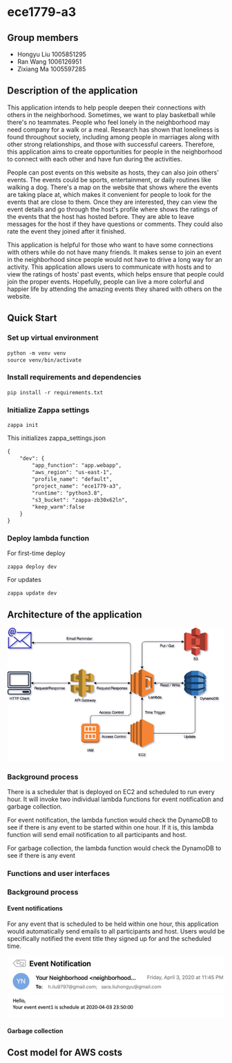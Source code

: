 # ece1779-a3
## Group members
* Hongyu Liu 1005851295   
* Ran Wang 1006126951   
* Zixiang Ma 1005597285  
## Description of the application
This application intends to help people deepen their connections with others in the neighborhood. Sometimes, we want to play basketball while there's no teammates. People who feel lonely in the neighborhood may need company for a walk or a meal. Research has shown that loneliness is found throughout society, including among people in marriages along with other strong relationships, and those with successful careers. Therefore, this application aims to create opportunities for people in the neighborhood to connect with each other and have fun during the activities.

People can post events on this website as hosts, they can also join others' events. The events could be sports, entertainment, or daily routines like walking a dog. There's a map on the website that shows where the events are taking place at, which makes it convenient for people to look for the events that are close to them. Once they are interested, they can view the event details and go through the host's profile where shows the ratings of the events that the host has hosted before. They are able to leave messages for the host if they have questions or comments. They could also rate the event they joined after it finished. 

This application is helpful for those who want to have some connections with others while do not have many friends. It makes sense to join an event in the neighborhood since people would not have to drive a long way for an activity. This application allows users to communicate with hosts and to view the ratings of hosts' past events, which helps ensure that people could join the proper events. Hopefully, people can live a more colorful and happier life by attending the amazing events they shared with others on the website.



## Quick Start

### Set up virtual environment
~~~
python -m venv venv
source venv/bin/activate
~~~
### Install requirements and dependencies
~~~
pip install -r requirements.txt
~~~
### Initialize Zappa settings
~~~
zappa init
~~~
This initializes zappa_settings.json
~~~
{
    "dev": {
        "app_function": "app.webapp",
        "aws_region": "us-east-1",
        "profile_name": "default",
        "project_name": "ece1779-a3",
        "runtime": "python3.8",
        "s3_bucket": "zappa-zb30x62ln",
        "keep_warm":false
    }
}
~~~

### Deploy lambda function 
For first-time deploy
~~~
zappa deploy dev
~~~
For updates
~~~
zappa update dev
~~~





## Architecture of the application
![system architecture](/figures/architecture.png)
### Background process
There is a scheduler that is deployed on EC2 and scheduled to run every hour. It will invoke two individual lambda functions for event notification and garbage collection. 

For event notification, the lambda function would check the DynamoDB to see if there is any event to be started within one hour. If it is, this lambda function will send email notification to all participants and host.

For garbage collection, the lambda function would check the DynamoDB to see if there is any event 

### Functions and user interfaces

### Background process

#### Event notifications
For any event that is scheduled to be held within one hour, this application would automatically send emails to all participants and host. Users would be specifically notified the event title they signed up for and the scheduled time. 

![email](/figures/email.png)



#### Garbage collection



## Cost model for AWS costs

